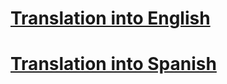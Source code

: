 # [Translation into English](https://github.com/Duxah/FreePcb-2/bin/doc/Schematic_Constructor.ru.en.pdf)
# [Translation into Spanish](https://github.com/Duxah/FreePcb-2/bin/doc/Schematic_Constructor.ru.sp.pdf)
